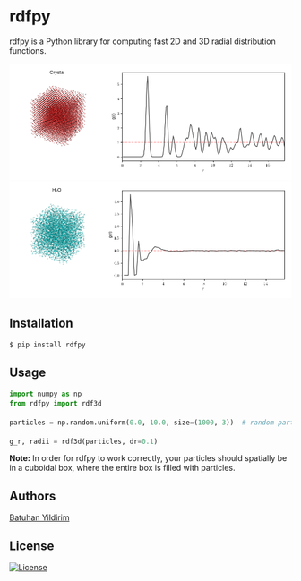 # rdfpy

rdfpy is a Python library for computing fast 2D and 3D radial distribution functions. 

![Alt text](rdfpy/examples/crystal.png)
![Alt text](rdfpy/examples/water.png)



## Installation

```shell
$ pip install rdfpy
```

## Usage

```python
import numpy as np
from rdfpy import rdf3d

particles = np.random.uniform(0.0, 10.0, size=(1000, 3))  # random particles in a 10x10x10 box

g_r, radii = rdf3d(particles, dr=0.1)
```

**Note:** In order for rdfpy to work correctly, your particles should spatially be in a cuboidal box, where the entire box is filled with particles.

## Authors

[Batuhan Yildirim](http://www.mole.phy.cam.ac.uk/people/by.php)

## License

[![License](http://img.shields.io/:license-mit-blue.svg?style=flat-square)](http://badges.mit-license.org)
